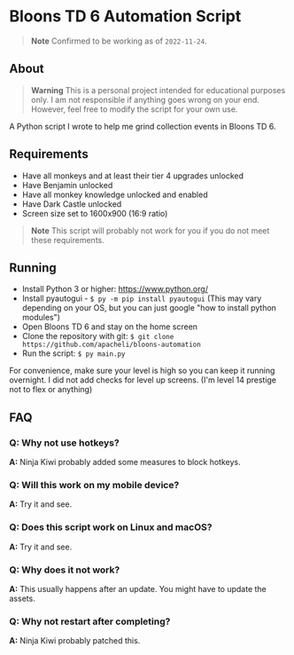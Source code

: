 # Bloons TD 6 Automation Script

> **Note** Confirmed to be working as of `2022-11-24`.

## About

> **Warning** This is a personal project intended for educational purposes only.
> I am not responsible if anything goes wrong on your end. However, feel free to
> modify the script for your own use.

A Python script I wrote to help me grind collection events in Bloons TD 6.

## Requirements

- Have all monkeys and at least their tier 4 upgrades unlocked
- Have Benjamin unlocked
- Have all monkey knowledge unlocked and enabled
- Have Dark Castle unlocked
- Screen size set to 1600x900 (16:9 ratio)

> **Note** This script will probably not work for you if you do not meet these
> requirements.

## Running

- Install Python 3 or higher: https://www.python.org/
- Install pyautogui - `$ py -m pip install pyautogui` (This may vary depending
  on your OS, but you can just google "how to install python modules")
- Open Bloons TD 6 and stay on the home screen
- Clone the repository with git:
  `$ git clone https://github.com/apacheli/bloons-automation`
- Run the script: `$ py main.py`

For convenience, make sure your level is high so you can keep it running
overnight. I did not add checks for level up screens. (I'm level 14 prestige not
to flex or anything)

## FAQ

### Q: Why not use hotkeys?

**A:** Ninja Kiwi probably added some measures to block hotkeys.

### Q: Will this work on my mobile device?

**A:**  Try it and see.

### Q: Does this script work on Linux and macOS?

**A:** Try it and see.

### Q: Why does it not work?

**A:** This usually happens after an update. You might have to update the
assets.

### Q: Why not restart after completing?

**A:** Ninja Kiwi probably patched this.
